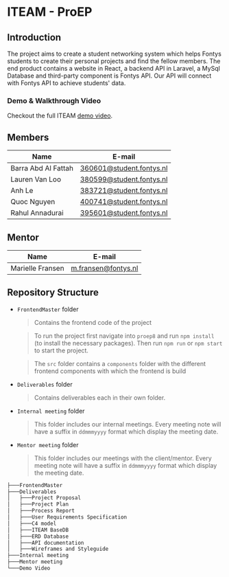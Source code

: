 # ITEAM - ProEP

## Introduction
The project aims to create a student networking system which helps Fontys students to create their personal projects and find the fellow members. The end product contains a website in React, a backend API in Laravel, a MySql Database and third-party component is Fontys API. Our API will connect with Fontys API to achieve students' data. 

### Demo & Walkthrough Video
Checkout the full ITEAM [demo video](/ITEAM_Demo_ProEP.mov). 

## Members
| Name       	        | E-mail		           |
| ----------------------|  ------------------------|
| Barra Abd Al Fattah	| 360601@student.fontys.nl |
| Lauren Van Loo        | 380599@student.fontys.nl |
| Anh Le 		        | 383721@student.fontys.nl |
| Quoc Nguyen           | 400741@student.fontys.nl | 
| Rahul Annadurai       | 395601@student.fontys.nl |

## Mentor
| Name               	| E-mail 	               |
| ----------------------| -------------------------|
| Marielle Fransen      | m.fransen@fontys.nl      |

## Repository Structure
- `FrontendMaster` folder
	> Contains the frontend code of the project

	> To run the project first navigate into `proep8` and run `npm install` (to install the necessary packages). Then run `npm run` or `npm start` to start the project.

	> The `src` folder contains a `components` folder with the different frontend components with which the frontend is build
- `Deliverables` folder
	> Contains deliverables each in their own folder. 
- `Internal meeting` folder
	> This folder includes our internal meetings. Every meeting note will have a suffix in `ddmmmyyyy` format which display the meeting date.
- `Mentor meeting` folder
	> This folder includes our meetings with the client/mentor. Every meeting note will have a suffix in `ddmmmyyyy` format which display the meeting date.
```bash
├───FrontendMaster
├───Deliverables
│	├───Project Proposal   
│	├───Project Plan
│   ├───Process Report
│   ├───User Requirements Specification
│   ├───C4 model
│   ├───ITEAM BaseDB
│   ├───ERD Database
│   ├───API documentation
│   ├───Wireframes and Styleguide 
├───Internal meeting
├───Mentor meeting
└───Demo Video
```
